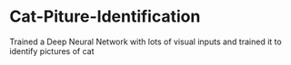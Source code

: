 # Cat-Piture-Identification
Trained a Deep Neural Network with lots of visual inputs and trained it to identify pictures of cat
